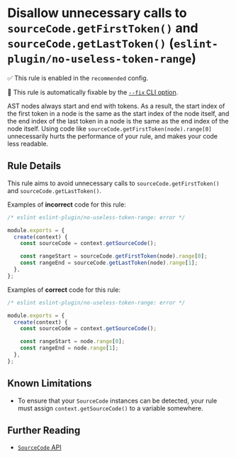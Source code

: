 # Disallow unnecessary calls to `sourceCode.getFirstToken()` and `sourceCode.getLastToken()` (`eslint-plugin/no-useless-token-range`)

✅ This rule is enabled in the `recommended` config.

🔧 This rule is automatically fixable by the [`--fix` CLI option](https://eslint.org/docs/latest/user-guide/command-line-interface#--fix).

<!-- end rule header -->

AST nodes always start and end with tokens. As a result, the start index of the first token in a node is the same as the start index of the node itself, and the end index of the last token in a node is the same as the end index of the node itself. Using code like `sourceCode.getFirstToken(node).range[0]` unnecessarily hurts the performance of your rule, and makes your code less readable.

## Rule Details

This rule aims to avoid unnecessary calls to `sourceCode.getFirstToken()` and `sourceCode.getLastToken()`.

Examples of **incorrect** code for this rule:

```js
/* eslint eslint-plugin/no-useless-token-range: error */

module.exports = {
  create(context) {
    const sourceCode = context.getSourceCode();

    const rangeStart = sourceCode.getFirstToken(node).range[0];
    const rangeEnd = sourceCode.getLastToken(node).range[1];
  },
};
```

Examples of **correct** code for this rule:

```js
/* eslint eslint-plugin/no-useless-token-range: error */

module.exports = {
  create(context) {
    const sourceCode = context.getSourceCode();

    const rangeStart = node.range[0];
    const rangeEnd = node.range[1];
  },
};
```

## Known Limitations

* To ensure that your `SourceCode` instances can be detected, your rule must assign `context.getSourceCode()` to a variable somewhere.

## Further Reading

* [`SourceCode` API](https://eslint.org/docs/developer-guide/working-with-rules#contextgetsourcecode)
